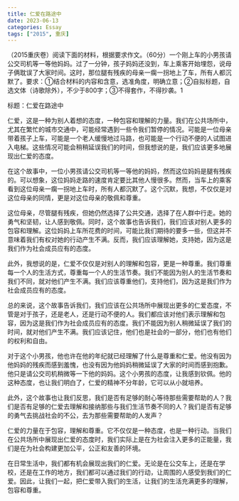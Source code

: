 ```yaml
---
title: 仁爱在路途中
date: 2023-06-13
categories: Essay
tags: ["2015", 重庆]
---
```


（2015重庆卷）阅读下面的材料，根据要求作文。（60分）一个刚上车的小男孩请公交司机等一等他妈妈。过了一分钟，孩子妈妈还没到，车上乘客开始埋怨，说母子俩耽误了大家时间。这时，那位腿有残疾的母亲一瘸一拐地上了车，所有人都沉默了。要求：①结合材料的内容和含意，选准角度，明确立意；②自拟标题，自选文体（诗歌除外），不少于800字；③不得套作，不得抄袭。1

标题：仁爱在路途中

仁爱，这是一种为别人着想的态度，一种包容和理解的力量。我们在公共场所中，尤其在繁忙的城市交通中，可能经常遇到一些令我们暂停的情况。可能是一位母亲带着孩子上车，可能是一个老人缓慢地过马路，也可能是一个行动不便的人试图进入电梯。这些情况可能会稍稍延误我们的时间，但我想说的是，我们应该更多地展现出仁爱的态度。

在这个故事中，一位小男孩请公交司机等一等他的妈妈，然而这位妈妈是腿有残疾的。可以想象，这位妈妈走路的速度肯定要比其他人慢很多。然而，当车上的乘客看到这位母亲一瘸一拐地上车时，所有人都沉默了。这个沉默，我想，不仅仅是对这位母亲的同情，更是对这位母亲的敬佩和尊重。

这位母亲，尽管腿有残疾，但她仍然选择了公共交通，选择了在人群中行走。她的勇气和坚韧，让人感到敬佩。同时，这个故事也告诉我们，我们应该对别人更多的包容和理解。这位妈妈上车所花费的时间，可能比我们期待的要多一些，但这并不意味着我们有权对她的行动产生不满。反而，我们应该理解她，支持她，因为这是我们作为社会成员应有的态度。

此外，我想说的是，仁爱不仅仅是对别人的理解和包容，更是一种尊重。我们尊重每一个人的生活方式，尊重每一个人的生活节奏。我们不能因为别人的生活节奏和我们不同，就对他们产生不满。我们应该尊重他们，支持他们，因为这是我们作为社会成员应有的态度。

总的来说，这个故事告诉我们，我们应该在公共场所中展现出更多的仁爱态度，不管是对于孩子，还是老人，还是行动不便的人。我们都应该对他们表示理解和包容，因为这是我们作为社会成员应有的态度。我们不能因为别人稍微延误了我们的时间，就对他们产生不满。我们应该记住，他们也是社会的一部分，他们也有他们的权利和自由。

对于这个小男孩，他也许在他的年纪就已经理解了什么是尊重和仁爱。他没有因为他妈妈的残疾而感到羞愧，也没有因为他妈妈稍微延误了大家的时间而感到抱歉。他只是请公交司机稍微等一下他的妈妈。这个小男孩的态度，让我感到钦佩。他的这种态度，也让我们明白了，仁爱的精神不分年龄，它可以从小就培养。

此外，这个故事也让我们反思，我们是否有足够的耐心等待那些需要帮助的人？我们是否有足够的仁爱去理解和接纳那些与我们生活节奏不同的人？我们是否有足够的勇气去挑战社会的不公，去为那些需要帮助的人发声？

仁爱的力量在于包容，理解和尊重。它不仅仅是一种态度，也是一种行动。当我们在公共场所中展现出仁爱的态度时，我们实际上是在为社会注入更多的正能量，我们是在为社会构建更加公平，公正和友善的环境。

在日常生活中，我们都有机会展现出我们的仁爱。无论是在公交车上，还是在学校，还是在工作的地方，我们都可以通过我们的行动，让周围的人感受到我们的仁爱。因此，让我们一起，把仁爱带入我们的生活，让我们的生活充满更多的理解，包容和尊重。